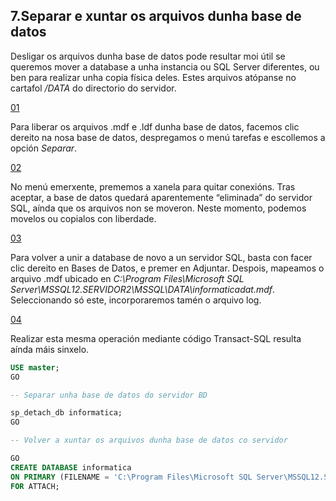 ## 7.Separar e xuntar os arquivos dunha base de datos

Desligar os arquivos dunha base de datos pode resultar moi útil se queremos mover a database a unha instancia ou SQL Server diferentes, ou ben para realizar unha copia física deles. Estes arquivos atópanse no cartafol */DATA* do directorio do servidor.

[01](./img/07_01.png)

Para liberar os arquivos .mdf e .ldf dunha base de datos, facemos clic dereito na nosa base de datos, despregamos o menú tarefas e escollemos a opción *Separar*.

[02](./img/07_02.png)

No menú emerxente, prememos a xanela para quitar conexións. Tras aceptar, a base de datos quedará aparentemente “eliminada” do servidor SQL, aínda que os arquivos non se moveron. Neste momento, podemos movelos ou copialos con liberdade.

[03](./img/07_03.png)

Para volver a unir a database de novo a un servidor SQL, basta con facer clic dereito en Bases de Datos, e premer en Adjuntar. Despois, mapeamos o arquivo .mdf ubicado en *C:\Program Files\Microsoft SQL Server\MSSQL12.SERVIDOR2\MSSQL\DATA\informaticadat.mdf*. Seleccionando só este, incorporaremos tamén o arquivo log.

[04](./img/07_04.png)

Realizar esta mesma operación mediante código Transact-SQL resulta aínda máis sinxelo.

```sql
USE master;
GO

-- Separar unha base de datos do servidor BD

sp_detach_db informatica;
GO

-- Volver a xuntar os arquivos dunha base de datos co servidor

GO
CREATE DATABASE informatica
ON PRIMARY (FILENAME = 'C:\Program Files\Microsoft SQL Server\MSSQL12.SERVIDOR2\MSSQL\DATA\informaticadat.mdf')
FOR ATTACH;
```
